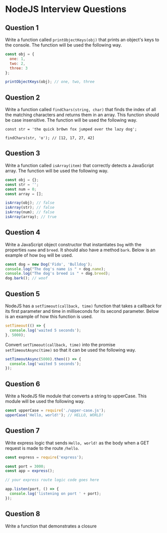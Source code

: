 # NodeJS Interview Questions

## Question 1
Write a function called `printObjectKeys(obj)` that prints an object's keys to the console. The function will be used the following way.
```js
const obj = {
  one: 1,
  two: 2,
  three: 3
};

printObjectKeys(obj); // one, two, three
```

## Question 2
Write a function called `findChars(string, char)` that finds the index of all the matching characters and returns them in an array.
This function should be case insensitive. The function will be used the following way.
```
const str = 'the quick brOwn fox jumped over the lazy dog';

findChars(str, 'o'); // [12, 17, 27, 42]
```

## Question 3
Write a function called `isArray(item)` that correctly detects a JavaScript array. The function will be used the following way.
```js
const obj = {};
const str = '';
const num = 0;
const array = [];

isArray(obj); // false
isArray(str); // false
isArray(num); // false
isArray(array); // true
```

## Question 4
Write a JavaScript object constructor that instantiates `Dog` with the properties `name` and `breed`. It should also have a method `bark`.
Below is an example of how `Dog` will be used.
```js
const dog = new Dog('Fido', 'Bulldog');
console.log("The dog's name is " + dog.name);
console.log("The dog's breed is " + dog.breed);
dog.bark(); // woof
```

## Question 5
NodeJS has a `setTimeout(callback, time)` function that takes a callback for its first
parameter and time in milliseconds for its second parameter. Below is an example of how
this function is used.
```js
setTimeout(() => {
  console.log('waited 5 seconds');
}, 5000);
```
Convert `setTimeout(callback, time)` into the promise `setTimeoutAsync(time)` so that it can be used the following way.
```js
setTimeoutAsync(5000).then(() => {
  console.log('waited 5 seconds');
});
```

## Question 6
Write a NodeJS file module that converts a string to upperCase. This module will be used the following way.
```js
const upperCase = require('./upper-case.js');
upperCase('Hello, world!'); // HELLO, WORLD!
```

## Question 7
Write express logic that sends `Hello, world!` as the body when a GET request is made to the route `/hello`.
```js
const express = require('express');

const port = 3000;
const app = express();

// your express route logic code goes here

app.listen(port, () => {
  console.log('listening on port ' + port);
});
```

## Question 8
Write a function that demonstrates a closure
